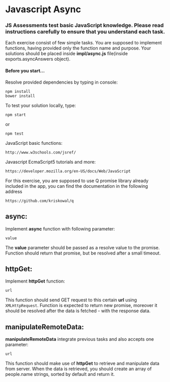 # Javascript Async

### JS Assessments test basic JavaScript knowledge. Please read instructions carefully to ensure that you understand each task.

Each exercise consist of few simple tasks. You are supposed to implement functions, having provided only the function name and purpose.
Your solutions should be placed inside **impl/async.js** file(inside exports.asyncAnswers object).

#### Before you start...

Resolve provided dependencies by typing in console:

    npm install
    bower install

To test your solution locally, type:

    npm start
    
or

    npm test

JavaScript basic functions:

    http://www.w3schools.com/jsref/
Javascript EcmaScript5 tutorials and more:

    https://developer.mozilla.org/en-US/docs/Web/JavaScript

For this exercise, you are supposed to use Q promise library already included in the app, 
you can find the documentation in the following address

    https://github.com/kriskowal/q


## async:

Implement **async** function with following parameter:

    value

The **value** parameter should be passed as a resolve value to the promise. Function should return that promise, but be resolved after a small timeout.


## httpGet:

Implement **httpGet** function:

    url

This function should send GET request to this certain **url** using `XMLHttpRequest`. Function is expected to return new promise,
moreover it should be resolved after the data is fetched - with the response data.

## manipulateRemoteData:

**manipulateRemoteData** integrate previous tasks and also accepts one parameter:

    url

This function should make use of **httpGet** to retrieve and manipulate data from server. When the data is retrieved, you should create
an array of people.name strings, sorted by default and return it.
